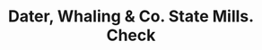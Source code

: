---
doi: 10.7916/D85X3MXK
date_other: '1867'
date_other_textual: '1867'
form: printed ephemera
genre:
- Checks (bank checks)
name:
- Dater, Whaling & Co. State Mills
object_in_context_url: https://biggert.cul.columbia.edu/items/view/ave_biggert_00173
subject_hierarchical_geographic:
- Chicago, Illinois, United States
subject_name:
- Dater, Whaling & Co. State Mills
title: Dater, Whaling & Co. State Mills. Check
sort_title: Dater, Whaling & Co. State Mills. Check
call_number: ave_biggert_00173
coordinates:
- 41.83694444444445,-87.68472222222222
pid: ave_biggert_00173
identifiers: ave_biggert_00173
permalink: /biggert/ave_biggert_00173/
layout: iiif-image-page
---